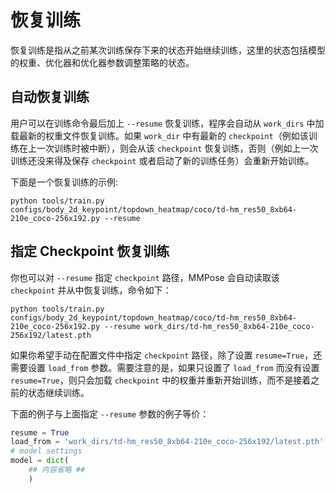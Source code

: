 # 恢复训练

恢复训练是指从之前某次训练保存下来的状态开始继续训练，这里的状态包括模型的权重、优化器和优化器参数调整策略的状态。

## 自动恢复训练

用户可以在训练命令最后加上 `--resume` 恢复训练，程序会自动从 `work_dirs` 中加载最新的权重文件恢复训练。如果 `work_dir` 中有最新的 `checkpoint`（例如该训练在上一次训练时被中断），则会从该 `checkpoint` 恢复训练，否则（例如上一次训练还没来得及保存 `checkpoint` 或者启动了新的训练任务）会重新开始训练。

下面是一个恢复训练的示例:

```shell
python tools/train.py configs/body_2d_keypoint/topdown_heatmap/coco/td-hm_res50_8xb64-210e_coco-256x192.py --resume
```

## 指定 Checkpoint 恢复训练

你也可以对 `--resume` 指定 `checkpoint` 路径，MMPose 会自动读取该 `checkpoint` 并从中恢复训练，命令如下：

```shell
python tools/train.py configs/body_2d_keypoint/topdown_heatmap/coco/td-hm_res50_8xb64-210e_coco-256x192.py --resume work_dirs/td-hm_res50_8xb64-210e_coco-256x192/latest.pth
```

如果你希望手动在配置文件中指定 `checkpoint` 路径，除了设置 `resume=True`，还需要设置 `load_from` 参数。需要注意的是，如果只设置了 `load_from` 而没有设置 `resume=True`，则只会加载 `checkpoint` 中的权重并重新开始训练，而不是接着之前的状态继续训练。

下面的例子与上面指定 `--resume` 参数的例子等价：

```python
resume = True
load_from = 'work_dirs/td-hm_res50_8xb64-210e_coco-256x192/latest.pth'
# model settings
model = dict(
    ## 内容省略 ##
    )
```
